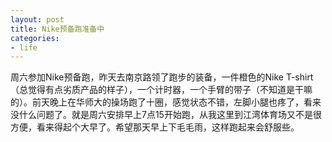 ```yaml
---
layout: post
title: Nike预备跑准备中
categories:
- life
---
```

周六参加Nike预备跑，昨天去南京路领了跑步的装备，一件橙色的Nike T-shirt（总觉得有点劣质产品的样子），一个计时器，一个手臂的带子（不知道是干嘛的）。前天晚上在华师大的操场跑了十圈，感觉状态不错，左脚小腿也疼了，看来没什么问题了。就是周六安排早上7点15开始跑，从我这里到江湾体育场又不是很方便，看来得起个大早了。希望那天早上下毛毛雨，这样跑起来会舒服些。

